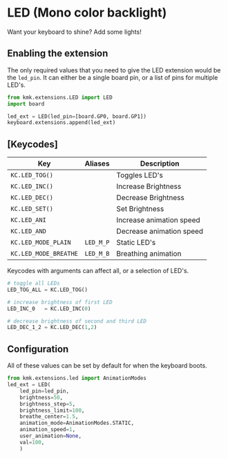 # LED (Mono color backlight)
Want your keyboard to shine? Add some lights!

## Enabling the extension
The only required values that you need to give the LED extension would be the
`led_pin`. It can either be a single board pin, or a list of pins for multiple
LED's.
```python
from kmk.extensions.LED import LED
import board

led_ext = LED(led_pin=[board.GP0, board.GP1])
keyboard.extensions.append(led_ext)
```

## [Keycodes]

|Key                          |Aliases            |Description                 |
|-----------------------------|-------------------|----------------------------|
|`KC.LED_TOG()`               |                   |Toggles LED's               |
|`KC.LED_INC()`               |                   |Increase Brightness         |
|`KC.LED_DEC()`               |                   |Decrease Brightness         |
|`KC.LED_SET()`               |                   |Set Brightness              |
|`KC.LED_ANI`                 |                   |Increase animation speed    |
|`KC.LED_AND`                 |                   |Decrease animation speed    |
|`KC.LED_MODE_PLAIN`          |`LED_M_P`          |Static LED's                |
|`KC.LED_MODE_BREATHE`        |`LED_M_B`          |Breathing animation         |

Keycodes with arguments can affect all, or a selection of LED's.
```python
# toggle all LEDs
LED_TOG_ALL = KC.LED_TOG()

# increase brightness of first LED
LED_INC_0   = KC.LED_INC(0)

# decrease brightness of second and third LED
LED_DEC_1_2 = KC.LED_DEC(1,2)

```

## Configuration
All of these values can be set by default for when the keyboard boots.
```python
from kmk.extensions.led import AnimationModes
led_ext = LED(
    led_pin=led_pin,
    brightness=50,
    brightness_step=5,
    brightness_limit=100,
    breathe_center=1.5,
    animation_mode=AnimationModes.STATIC,
    animation_speed=1,
    user_animation=None,
    val=100,
    )
```
